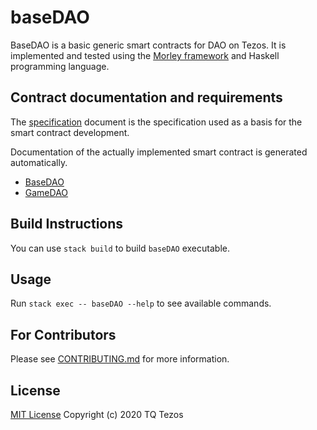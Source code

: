 # baseDAO

BaseDAO is a basic generic smart contracts for DAO on Tezos.
It is implemented and tested using the [Morley framework](https://gitlab.com/morley-framework/morley)
and Haskell programming language.

## Contract documentation and requirements

The [specification](docs/specification.md) document is the specification used as a basis for the smart contract development.

Documentation of the actually implemented smart contract is generated automatically.
* [BaseDAO](https://github.com/tqtezos/baseDAO/blob/autodoc/master/BaseDAO.md)
* [GameDAO](https://github.com/tqtezos/baseDAO/blob/autodoc/master/GameDAO.md)

## Build Instructions

You can use `stack build` to build `baseDAO` executable.

## Usage

Run `stack exec -- baseDAO --help` to see available commands.

## For Contributors

Please see [CONTRIBUTING.md](.github/CONTRIBUTING.md) for more information.

## License

[MIT License](./LICENSE) Copyright (c) 2020 TQ Tezos
